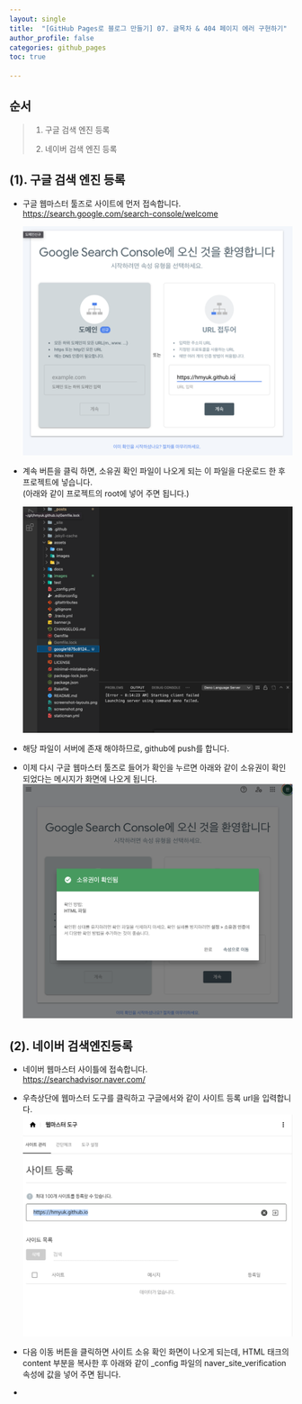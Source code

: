 ```yaml
---
layout: single
title:  "[GitHub Pages로 블로그 만들기] 07. 글목차 & 404 페이지 에러 구현하기"
author_profile: false
categories: github_pages
toc: true

---
```


## 순서

>1. 구글 검색 엔진 등록 
>
>2. 네이버 검색 엔진 등록



## (1). 구글 검색 엔진 등록

- 구글 웹마스터 툴즈로 사이트에 먼저 접속합니다.  
  https://search.google.com/search-console/welcome

  ![git_08_01](../images/2022-06-22-git_08/git_08_01.png)

- 계속 버튼을 클릭 하면, 소유권 확인 파일이 나오게 되는 이 파일을 다운로드 한 후 프로젝트에 넣습니다.  
  (아래와 같이 프로젝트의 root에 넣어 주면 됩니다.) 

  ![git_08_02](../images/2022-06-22-git_08/git_08_02.png)

- 해당 파일이 서버에 존재 해야하므로, github에 push를 합니다.
- 이제 다시 구글 웹마스터 툴즈로 들어가 확인을 누르면 아래와 같이 소유권이 확인 되었다는 메시지가 화면에 나오게 됩니다.  
  ![git_08_03](../images/2022-06-22-git_08/git_08_03.png)





## (2). 네이버 검색엔진등록

- 네이버 웹마스터 사이틀에 접속합니다.  
  https://searchadvisor.naver.com/
- 우측상단에 웹마스터 도구를 클릭하고 구글에서와 같이 사이트 등록 url을 입력합니다.
  ![git_08_04](../images/2022-06-22-git_08/git_08_04.png)

- 다음 이동 버튼을 클릭하면 사이트 소유 확인 화면이 나오게 되는데, HTML 태크의 content 부분을 복사한 후 아래와 같이 _config 파일의 naver_site_verification 속성에 값을 넣어 주면 됩니다.
- 